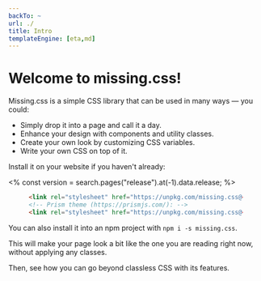 ```yaml
---
backTo: ~
url: ./
title: Intro
templateEngine: [eta,md]
---
```


# Welcome to missing.css!

Missing.css is a simple CSS library that can be used in many ways — you could:

 - Simply drop it into a page and call it a day.
 - Enhance your design with components and utility classes.
 - Create your own look by customizing CSS variables.
 - Write your own CSS on top of it.

Install it on your website if you haven't already:

<% const version = search.pages("release").at(-1).data.release; %>

<figure>

  ~~~ html
  <link rel="stylesheet" href="https://unpkg.com/missing.css@<%= version %>/dist/missing.min.css">
  <!-- Prism theme (https://prismjs.com/): -->
  <link rel="stylesheet" href="https://unpkg.com/missing.css@<%= version %>/dist/missing-prism.min.css">
  ~~~

</figure>

You can also install it into an npm project with `npm i -s missing.css`.

This will make your page look a bit like the one you are reading right now,
without applying any classes.

Then, see how you can go beyond classless CSS with its features.
